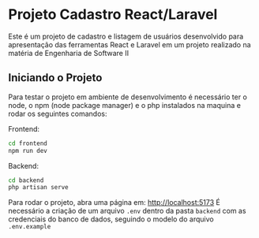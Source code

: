 # Projeto Cadastro React/Laravel

Este é um projeto de cadastro e listagem de usuários desenvolvido para apresentação das ferramentas React e Laravel em um projeto realizado na matéria de Engenharia de Software II

## Iniciando o Projeto

Para testar o projeto em ambiente de desenvolvimento é necessário ter o node, o npm (node package manager) e o php instalados na maquina e rodar os seguintes comandos:

Frontend: 
```bash
cd frontend
npm run dev
```

Backend: 
```bash
cd backend
php artisan serve
```

Para rodar o projeto, abra uma página em: [http://localhost:5173](http://localhost:5173)
É necessário a criação de um arquivo `.env` dentro da pasta `backend` com as credenciais do banco de dados, seguindo o modelo do arquivo `.env.example`
